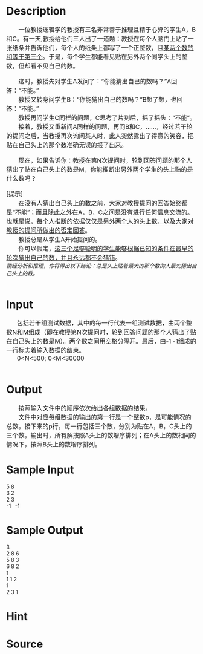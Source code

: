 
# Description

<div class="content"><div style="text-indent: 24pt"><span style="font-size: 12pt">一位教授逻辑学的教授有三名非常善于推理且精于心算的学生A，B和C。有一天,教授给他们三人出了一道题：教授在每个人脑门上贴了一张纸条并告诉他们，每个人的纸条上都写了一个正整数，且<u>某两个数的和等于第三个</u>。于是，每个学生都能看见贴在另外两个同学头上的整数，但却看不见自己的数。</span></div>
<div style="text-indent: 24pt"> </div>
<div style="text-indent: 24pt"><span style="font-size: 12pt">这时，教授先对学生</span><span style="font-size: 12pt">A</span><span style="font-size: 12pt">发问了：“你能猜出自己的数吗？”</span><span style="font-size: 12pt">A</span><span style="font-size: 12pt">回答：“不能。”</span></div>
<div style="text-indent: 24pt"><span style="font-size: 12pt">教授又转身问学生</span><span style="font-size: 12pt">B</span><span style="font-size: 12pt">：“你能猜出自己的数吗？”</span><span style="font-size: 12pt">B</span><span style="font-size: 12pt">想了想，也回答：“不能。”</span></div>
<div style="text-indent: 24pt"><span style="font-size: 12pt">教授再问学生</span><span style="font-size: 12pt">C</span><span style="font-size: 12pt">同样的问题，</span><span style="font-size: 12pt">C</span><span style="font-size: 12pt">思考了片刻后，摇了摇头：“不能”。</span></div>
<div style="text-indent: 24pt"><span style="font-size: 12pt">接着，教授又重新问</span><span style="font-size: 12pt">A</span><span style="font-size: 12pt">同样的问题，再问</span><span style="font-size: 12pt">B</span><span style="font-size: 12pt">和</span><span style="font-size: 12pt">C</span><span style="font-size: 12pt">，……，经过若干轮的提问之后，当教授再次询问某人时，此人突然露出了得意的笑容，把贴在自己头上的那个数准确无误的报了出来。</span></div>
<div style="text-indent: 24pt"> </div>
<div style="text-indent: 24pt"><span style="font-size: 12pt">现在，如果告诉你：教授在第</span><span style="font-size: 12pt">N</span><span style="font-size: 12pt">次提问时，轮到回答问题的那个人猜出了贴在自己头上的数是</span><span style="font-size: 12pt">M</span><span style="font-size: 12pt">，你能推断出另外两个学生的头上贴的是什么数吗？</span></div>
<div style="text-indent: 24pt"> </div>
<div style="line-height: 150%"><span style="font-size: 12pt; line-height: 150%">[</span><span style="font-size: 12pt; line-height: 150%">提示</span><span style="font-size: 12pt; line-height: 150%">]</span></div>
<div style="text-indent: 24pt"><span style="font-size: 12pt">在没有人猜出自己头上的数之前，大家对教授提问的回答始终都是“不能”；而且除此之外在A，B，C之间是没有进行任何信息交流的。也就是说，<u>每个人推断的依据仅仅是另外两个人的头上数，以及大家对教授的提问所做出的否定回答</u>。</span></div>
<div style="text-indent: 24pt"><span style="font-size: 12pt">教授总是从学生A开始提问的。</span></div>
<div style="text-indent: 24pt"><span style="font-size: 12pt">你可以假定，<u>这三个足够聪明的学生能够根据已知的条件在最早的轮次猜出自己的数，并且永远都不会猜错</u>。</span></div>
<div style="line-height: normal"><em>稍经分析和推理，你将得出以下结论：总是头上贴着最大的那个数的人最先猜出自己头上的数。</em></div>
<div style="text-indent: 24pt"> </div></div>

# Input

<div class="content"><div style="text-indent: 21pt"></div>
<div style="text-indent: 21pt"><span style="font-size: 12pt">包括若干组测试数据，其中的每一行代表一组测试数据，由两个整数</span><span style="font-size: 12pt">N</span><span style="font-size: 12pt">和</span><span style="font-size: 12pt">M</span><span style="font-size: 12pt">组成（即在教授第</span><span style="font-size: 12pt">N</span><span style="font-size: 12pt">次提问时，轮到回答问题的那个人猜出了贴在自己头上的数是</span><span style="font-size: 12pt">M</span><span style="font-size: 12pt">）。两个数之间用空格分隔开。最后，由</span><span style="font-size: 12pt">-1 -1</span><span style="font-size: 12pt">组成的一行标志着输入数据的结束。</span></div>
<div style="text-indent: 21pt"><span style="font-size: 12pt">0&lt;N&lt;500; 0&lt;M&lt;30000</span></div>
<div style="text-indent: 24pt"> </div></div>

# Output

<div class="content"><div style="text-indent: 24pt"><span style="font-size: 12pt">按照输入文件中的顺序依次给出各组数据的结果。</span></div>
<div style="text-indent: 24pt"><span style="font-size: 12pt">文件中对应每组数据的输出的第一行是一个整数</span><span style="font-size: 12pt">p</span><span style="font-size: 12pt">，是可能情况的总数。接下来的</span><span style="font-size: 12pt">p</span><span style="font-size: 12pt">行，每一行包括三个数，分别为贴在</span><span style="font-size: 12pt">A</span><span style="font-size: 12pt">，</span><span style="font-size: 12pt">B</span><span style="font-size: 12pt">，</span><span style="font-size: 12pt">C</span><span style="font-size: 12pt">头上的三个数。输出时，所有解按照</span><span style="font-size: 12pt">A</span><span style="font-size: 12pt">头上的数增序排列；在</span><span style="font-size: 12pt">A</span><span style="font-size: 12pt">头上的数相同的情况下，按照</span><span style="font-size: 12pt">B</span><span style="font-size: 12pt">头上的数增序排列。</span></div>
<p></p></div>

# Sample Input

<div class="content"><span class="sampledata">5  8<br/>
3  2<br/>
2  3<br/>
-1  -1<br/>
</span></div>

# Sample Output

<div class="content"><span class="sampledata">3<br/>
2 8 6<br/>
5 8 3<br/>
6 8 2<br/>
1<br/>
1 1 2<br/>
1<br/>
2 3 1<br/>
</span></div>

# Hint

<div class="content"><p></p></div>

# Source

<div class="content"><p><a href="problemset.php?search="></a></p></div>

